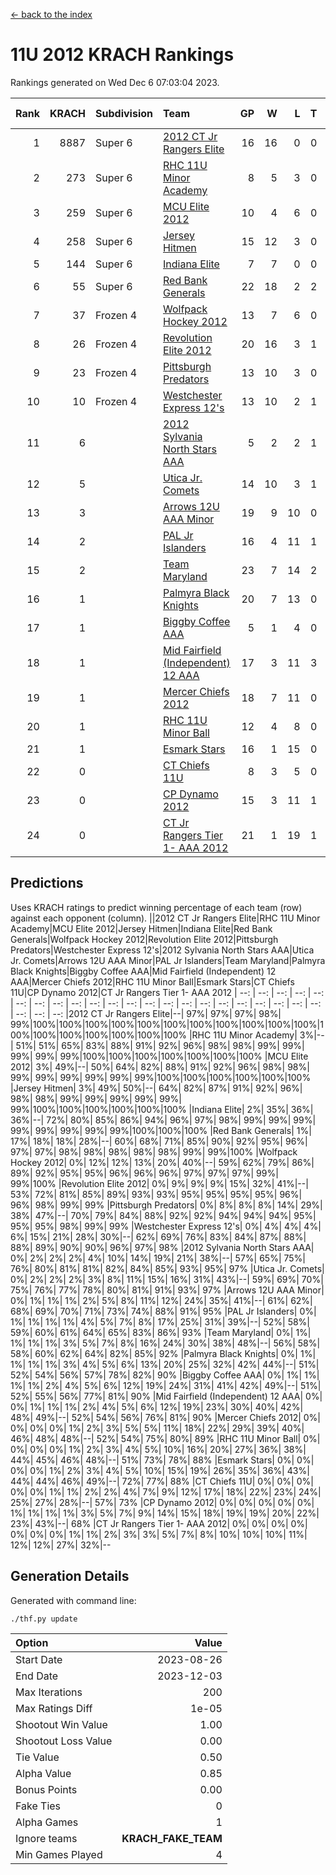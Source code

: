 [<- back to the index](readme.md)
# 11U 2012 KRACH Rankings
Rankings generated on Wed Dec  6 07:03:04 2023.

Rank|KRACH|Subdivision|Team|GP|W|L|T|OTW|OTL|SoS|Exp Wins|Win Diff
---:|---:|:---|:---|---:|---:|---:|---:|---:|---:|---:|---:|---:
1|8887|Super 6|[2012 CT Jr Rangers Elite](https://gamesheetstats.com/seasons/3664/teams/140909/schedule)|16|16|0|0|1|0|128|16.8|-0.1
2|273|Super 6|[RHC 11U Minor Academy](https://gamesheetstats.com/seasons/3664/teams/140913/schedule)|8|5|3|0|0|1|2041|5.8|-0.0
3|259|Super 6|[MCU Elite 2012](https://gamesheetstats.com/seasons/3664/teams/140908/schedule)|10|4|6|0|2|1|3335|4.8|-0.0
4|258|Super 6|[Jersey Hitmen](https://gamesheetstats.com/seasons/3664/teams/140915/schedule)|15|12|3|0|0|0|1148|12.8|-0.0
5|144|Super 6|[Indiana Elite](https://gamesheetstats.com/seasons/3664/teams/144355/schedule)|7|7|0|0|0|0|3|7.9|0.0
6|55|Super 6|[Red Bank Generals](https://gamesheetstats.com/seasons/3664/teams/140916/schedule)|22|18|2|2|3|0|19|19.9|0.0
7|37|Frozen 4|[Wolfpack Hockey 2012](https://gamesheetstats.com/seasons/3664/teams/140914/schedule)|13|7|6|0|0|1|1348|7.8|-0.0
8|26|Frozen 4|[Revolution Elite 2012](https://gamesheetstats.com/seasons/3664/teams/140924/schedule)|20|16|3|1|1|1|12|17.4|0.0
9|23|Frozen 4|[Pittsburgh Predators](https://gamesheetstats.com/seasons/3664/teams/140925/schedule)|13|10|3|0|0|1|13|10.9|0.0
10|10|Frozen 4|[Westchester Express 12's](https://gamesheetstats.com/seasons/3664/teams/140919/schedule)|13|10|2|1|1|0|4|11.4|0.0
11|6||[2012 Sylvania North Stars AAA](https://gamesheetstats.com/seasons/3664/teams/162461/schedule)|5|2|2|1|0|0|49|3.4|0.0
12|5||[Utica Jr. Comets](https://gamesheetstats.com/seasons/3664/teams/140923/schedule)|14|10|3|1|2|0|8|11.4|0.0
13|3||[Arrows 12U AAA Minor](https://gamesheetstats.com/seasons/3664/teams/140920/schedule)|19|9|10|0|1|0|37|9.9|0.0
14|2||[PAL Jr Islanders](https://gamesheetstats.com/seasons/3664/teams/140921/schedule)|16|4|11|1|0|2|1073|5.4|0.0
15|2||[Team Maryland](https://gamesheetstats.com/seasons/3664/teams/140928/schedule)|23|7|14|2|1|0|1491|8.9|0.0
16|1||[Palmyra Black Knights](https://gamesheetstats.com/seasons/3664/teams/140927/schedule)|20|7|13|0|0|1|8|7.9|0.0
17|1||[Biggby Coffee AAA](https://gamesheetstats.com/seasons/3664/teams/144354/schedule)|5|1|4|0|0|0|50|1.9|0.0
18|1||[Mid Fairfield (Independent) 12 AAA](https://gamesheetstats.com/seasons/3664/teams/140910/schedule)|17|3|11|3|0|2|27|5.4|0.0
19|1||[Mercer Chiefs 2012](https://gamesheetstats.com/seasons/3664/teams/140918/schedule)|18|7|11|0|0|1|7|7.9|0.0
20|1||[RHC 11U Minor Ball](https://gamesheetstats.com/seasons/3664/teams/140917/schedule)|12|4|8|0|0|0|13|4.9|0.0
21|1||[Esmark Stars](https://gamesheetstats.com/seasons/3664/teams/140926/schedule)|16|1|15|0|0|0|82|1.9|0.0
22|0||[CT Chiefs 11U](https://gamesheetstats.com/seasons/3664/teams/140912/schedule)|8|3|5|0|0|1|1|3.9|0.0
23|0||[CP Dynamo 2012](https://gamesheetstats.com/seasons/3664/teams/140922/schedule)|15|3|11|1|0|0|34|4.4|0.0
24|0||[CT Jr Rangers Tier 1- AAA 2012](https://gamesheetstats.com/seasons/3664/teams/140911/schedule)|21|1|19|1|0|0|35|2.4|0.0

## Predictions
Uses KRACH ratings to predict winning percentage of each team (row) against each opponent (column).
||2012 CT Jr Rangers Elite|RHC 11U Minor Academy|MCU Elite 2012|Jersey Hitmen|Indiana Elite|Red Bank Generals|Wolfpack Hockey 2012|Revolution Elite 2012|Pittsburgh Predators|Westchester Express 12's|2012 Sylvania North Stars AAA|Utica Jr. Comets|Arrows 12U AAA Minor|PAL Jr Islanders|Team Maryland|Palmyra Black Knights|Biggby Coffee AAA|Mid Fairfield (Independent) 12 AAA|Mercer Chiefs 2012|RHC 11U Minor Ball|Esmark Stars|CT Chiefs 11U|CP Dynamo 2012|CT Jr Rangers Tier 1- AAA 2012
| --: | --: | --: | --: | --: | --: | --: | --: | --: | --: | --: | --: | --: | --: | --: | --: | --: | --: | --: | --: | --: | --: | --: | --: | --: 
|2012 CT Jr Rangers Elite|--| 97%| 97%| 97%| 98%| 99%|100%|100%|100%|100%|100%|100%|100%|100%|100%|100%|100%|100%|100%|100%|100%|100%|100%|100%
|RHC 11U Minor Academy|  3%|--| 51%| 51%| 65%| 83%| 88%| 91%| 92%| 96%| 98%| 98%| 99%| 99%| 99%| 99%| 99%|100%|100%|100%|100%|100%|100%|100%
|MCU Elite 2012|  3%| 49%|--| 50%| 64%| 82%| 88%| 91%| 92%| 96%| 98%| 98%| 99%| 99%| 99%| 99%| 99%| 99%|100%|100%|100%|100%|100%|100%
|Jersey Hitmen|  3%| 49%| 50%|--| 64%| 82%| 87%| 91%| 92%| 96%| 98%| 98%| 99%| 99%| 99%| 99%| 99%| 99%|100%|100%|100%|100%|100%|100%
|Indiana Elite|  2%| 35%| 36%| 36%|--| 72%| 80%| 85%| 86%| 94%| 96%| 97%| 98%| 99%| 99%| 99%| 99%| 99%| 99%| 99%| 99%|100%|100%|100%
|Red Bank Generals|  1%| 17%| 18%| 18%| 28%|--| 60%| 68%| 71%| 85%| 90%| 92%| 95%| 96%| 97%| 97%| 98%| 98%| 98%| 98%| 98%| 99%| 99%|100%
|Wolfpack Hockey 2012|  0%| 12%| 12%| 13%| 20%| 40%|--| 59%| 62%| 79%| 86%| 89%| 92%| 95%| 95%| 96%| 96%| 96%| 97%| 97%| 97%| 99%| 99%|100%
|Revolution Elite 2012|  0%|  9%|  9%|  9%| 15%| 32%| 41%|--| 53%| 72%| 81%| 85%| 89%| 93%| 93%| 95%| 95%| 95%| 95%| 96%| 96%| 98%| 99%| 99%
|Pittsburgh Predators|  0%|  8%|  8%|  8%| 14%| 29%| 38%| 47%|--| 70%| 79%| 84%| 88%| 92%| 92%| 94%| 94%| 94%| 95%| 95%| 95%| 98%| 99%| 99%
|Westchester Express 12's|  0%|  4%|  4%|  4%|  6%| 15%| 21%| 28%| 30%|--| 62%| 69%| 76%| 83%| 84%| 87%| 88%| 88%| 89%| 90%| 90%| 96%| 97%| 98%
|2012 Sylvania North Stars AAA|  0%|  2%|  2%|  2%|  4%| 10%| 14%| 19%| 21%| 38%|--| 57%| 65%| 75%| 76%| 80%| 81%| 81%| 82%| 84%| 85%| 93%| 95%| 97%
|Utica Jr. Comets|  0%|  2%|  2%|  2%|  3%|  8%| 11%| 15%| 16%| 31%| 43%|--| 59%| 69%| 70%| 75%| 76%| 77%| 78%| 80%| 81%| 91%| 93%| 97%
|Arrows 12U AAA Minor|  0%|  1%|  1%|  1%|  2%|  5%|  8%| 11%| 12%| 24%| 35%| 41%|--| 61%| 62%| 68%| 69%| 70%| 71%| 73%| 74%| 88%| 91%| 95%
|PAL Jr Islanders|  0%|  1%|  1%|  1%|  1%|  4%|  5%|  7%|  8%| 17%| 25%| 31%| 39%|--| 52%| 58%| 59%| 60%| 61%| 64%| 65%| 83%| 86%| 93%
|Team Maryland|  0%|  1%|  1%|  1%|  1%|  3%|  5%|  7%|  8%| 16%| 24%| 30%| 38%| 48%|--| 56%| 58%| 58%| 60%| 62%| 64%| 82%| 85%| 92%
|Palmyra Black Knights|  0%|  1%|  1%|  1%|  1%|  3%|  4%|  5%|  6%| 13%| 20%| 25%| 32%| 42%| 44%|--| 51%| 52%| 54%| 56%| 57%| 78%| 82%| 90%
|Biggby Coffee AAA|  0%|  1%|  1%|  1%|  1%|  2%|  4%|  5%|  6%| 12%| 19%| 24%| 31%| 41%| 42%| 49%|--| 51%| 52%| 55%| 56%| 77%| 81%| 90%
|Mid Fairfield (Independent) 12 AAA|  0%|  0%|  1%|  1%|  1%|  2%|  4%|  5%|  6%| 12%| 19%| 23%| 30%| 40%| 42%| 48%| 49%|--| 52%| 54%| 56%| 76%| 81%| 90%
|Mercer Chiefs 2012|  0%|  0%|  0%|  0%|  1%|  2%|  3%|  5%|  5%| 11%| 18%| 22%| 29%| 39%| 40%| 46%| 48%| 48%|--| 52%| 54%| 75%| 80%| 89%
|RHC 11U Minor Ball|  0%|  0%|  0%|  0%|  1%|  2%|  3%|  4%|  5%| 10%| 16%| 20%| 27%| 36%| 38%| 44%| 45%| 46%| 48%|--| 51%| 73%| 78%| 88%
|Esmark Stars|  0%|  0%|  0%|  0%|  1%|  2%|  3%|  4%|  5%| 10%| 15%| 19%| 26%| 35%| 36%| 43%| 44%| 44%| 46%| 49%|--| 72%| 77%| 88%
|CT Chiefs 11U|  0%|  0%|  0%|  0%|  0%|  1%|  1%|  2%|  2%|  4%|  7%|  9%| 12%| 17%| 18%| 22%| 23%| 24%| 25%| 27%| 28%|--| 57%| 73%
|CP Dynamo 2012|  0%|  0%|  0%|  0%|  0%|  1%|  1%|  1%|  1%|  3%|  5%|  7%|  9%| 14%| 15%| 18%| 19%| 19%| 20%| 22%| 23%| 43%|--| 68%
|CT Jr Rangers Tier 1- AAA 2012|  0%|  0%|  0%|  0%|  0%|  0%|  0%|  1%|  1%|  2%|  3%|  3%|  5%|  7%|  8%| 10%| 10%| 10%| 11%| 12%| 12%| 27%| 32%|--

## Generation Details

Generated with command line:
```
./thf.py update
```

| Option | Value |
| :----- | ----: |
| Start Date | 2023-08-26 |
| End Date | 2023-12-03 |
| Max Iterations | 200 |
| Max Ratings Diff | 1e-05 |
| Shootout Win Value | 1.00 |
| Shootout Loss Value | 0.00 |
| Tie Value | 0.50 |
| Alpha Value | 0.85 |
| Bonus Points | 0.00 |
| Fake Ties | 0 |
| Alpha Games | 1 |
| Ignore teams | __KRACH_FAKE_TEAM__ |
| Min Games Played | 4 |

